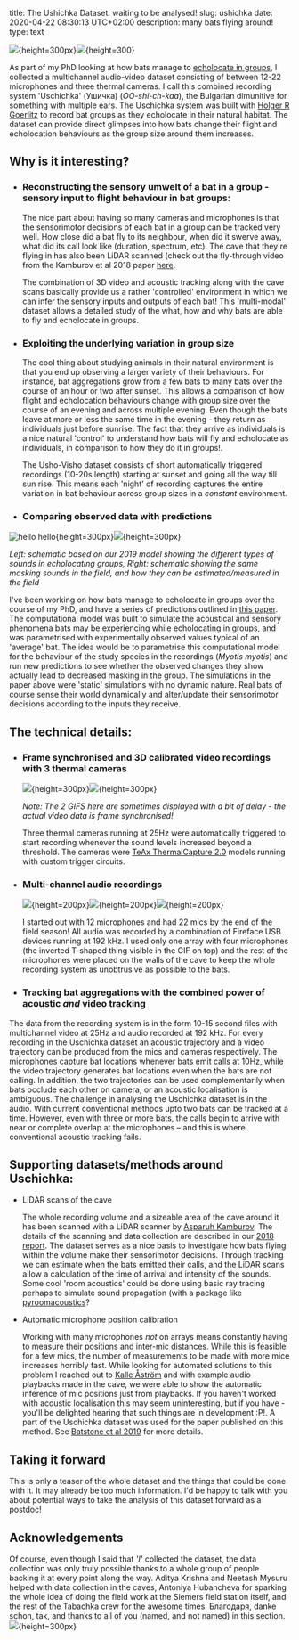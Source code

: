 title: The Ushichka Dataset: waiting to be analysed!
slug: ushichka
date: 2020-04-22 08:30:13 UTC+02:00
description: many bats flying around!
type: text

![](../images/DC6A5930_w.JPG){height=300px}![](../images/orlova_chuka.gif){height=300}


As part of my PhD looking at how bats manage to [echolocate in groups](../research), I collected a multichannel audio-video dataset consisting of between 12-22 microphones and three thermal cameras.
I call this combined recording system 'Uschichka' (Ушичка) (*OO-shi-ch-kaa*), the Bulgarian dimunitive for something with multiple ears. The Uschichka system was built with <a href="https://www.orn.mpg.de/person/26282/2902144" target="_blank"> Holger R Goerlitz</a> to record bat
groups as they echolocate in their natural habitat. The dataset can provide direct glimpses into how bats change their flight and echolocation behaviours as 
the group size around them increases. 


## Why is it interesting?
* ### Reconstructing the sensory umwelt of a bat in a group - sensory input to  flight behaviour in bat groups:
	The nice part about having so many cameras and microphones is that  the sensorimotor decisions of each bat in a group can be tracked very well. How close
	did a bat fly to its neighbour, when did it swerve away, what did its call look like (duration, spectrum, etc). The cave  that they're flying in has also been LiDAR scanned 
	(check out the fly-through video from the Kamburov et al 2018 paper [here](../publications). 

	The combination of 3D video and acoustic tracking along with the cave scans basically provide us a rather 'controlled' environment in which we can infer the sensory inputs
	and outputs of each bat! This 'multi-modal' dataset allows a detailed study of the what, how and why bats are able to fly and echolocate in groups.  

* ### Exploiting the underlying variation in group size

	The cool thing about studying animals in their natural environment is that you end up observing a larger variety of their behaviours. For instance, bat aggregations grow from a 
	few bats to many bats over the course of an hour or two after sunset. This allows a comparison of how flight and echolocation behaviours change with group size over the course
	of an evening and across multiple evening. Even though the bats leave at more or less the same time in the evening - they return as individuals just before sunrise. The fact
	that they arrive as individuals is a nice natural 'control' to understand how bats will fly and echolocate as individuals, in comparison to how they do it in groups!.
	
	The Usho-Visho dataset consists of short automatically triggered recordings (10-20s length) starting at sunset and going all the way till sun rise. This means each 'night' of 
	recording captures the entire variation in bat behaviour across group sizes in a *constant* environment. 

* ### Comparing observed data with predictions
![hello hello](../images/modelling_schematic.png){height=300px}![](../images/flying_bats_schematic.png){height=300px}

*Left: schematic based on our 2019 model showing the different types of sounds in echolocating groups, Right: schematic showing the same masking sounds in the field, and how they can be estimated/measured in the field*

I've been working on how bats manage to echolocate in groups over the course of my PhD, and have a series of predictions outlined in <a href="https://www.pnas.org/content/116/52/26662.short" target="_blank">this paper</a>.
The computational model was built to simulate the acoustical and sensory phenomena bats may be experiencing while echolocating in groups, and was parametrised with 
experimentally observed values typical of an 'average' bat. The idea would be to parametrise this computational model for the behaviour of the study species in the recordings 
(*Myotis myotis*) and run new predictions to see whether the observed changes they  show actually lead to decreased masking in the group. The simulations in the paper above
were 'static' simulations with no dynamic nature. Real bats of course sense their world dynamically and alter/update their sensorimotor decisions according to  the inputs they 
receive. 

## The technical details:

* ### Frame synchronised and 3D calibrated video recordings with 3 thermal cameras

	![](../images/K1_wand.gif){height=300px}![](../images/K3_wand.gif){height=300px}

	*Note: The 2 GIFS here are sometimes displayed with a bit of delay - the actual video data is frame synchronised!*

	Three thermal cameras running at 25Hz were automatically triggered to start recording whenever the sound levels increased beyond a threshold. The cameras
	were [TeAx ThermalCapture 2.0](https://thermalcapture.com/thermalcapture-2-0-640/) models running with custom trigger circuits. 

* ### Multi-channel audio recordings 

	![](../images/DSC06067.JPG){height=200px}![](../images/DSC05051.JPG){height=200px}![](../images/DSC06121.JPG){height=200px}
	
	I started out with 12 microphones and had 22 mics by the end of the field season! All audio was recorded by a combination of Fireface USB devices 
	running at 192 kHz. I used only one array with four microphones (the inverted T-shaped thing visible in the GIF on top) and the rest of the microphones
	were placed on the walls of the cave to keep  the whole recording system as unobtrusive as possible to the bats. 

* ### Tracking bat aggregations with the combined power of acoustic *and* video tracking
The data from the recording system is in the form 10-15 second files with multichannel video at 25Hz and audio recorded at 192 kHz.
For every recording in the Uschichka dataset an acoustic trajectory and a video trajectory can be produced from the mics and cameras respectively.
The microphones capture bat locations whenever bats emit calls at 10Hz, while the video trajectory generates bat locations even when the bats are not calling.
In addition, the two trajectories can be used complementarily when bats occlude each other on camera, or an acoustic localisation is ambiguous. 
The challenge in analysing the Uschichka dataset is in the audio. With current conventional methods upto two bats can be tracked at a time. 
However, even with three or more bats, the calls begin to arrive with near or complete overlap at the microphones – and this is where conventional acoustic tracking fails. 




## Supporting datasets/methods around Uschichka:
* LiDAR scans of the cave

    The whole recording volume and a sizeable area of the cave around it has been scanned with a LiDAR scanner by <a href="https://www.linkedin.com/in/asparuh-kamburov-baa58525/?originalSubdomain=bg" target="_blank">Asparuh Kamburov</a>.
    The details of the scanning and data collection are described in our [2018 report](../publications). The dataset serves as a nice basis to investigate
    how bats flying within the volume make their sensorimotor decisions. Through tracking we can estimate when the bats emitted their calls, and the LiDAR scans allow
    a calculation of the time of arrival and intensity of the sounds. Some cool 'room acoustics' could be done using basic ray tracing perhaps to simulate sound propagation (with a package like <a href="https://pyroomacoustics.readthedocs.io/en/pypi-release/index.html" target="_blank">pyroomacoustics</a>?

* Automatic microphone position calibration

    Working with many microphones *not* on arrays means constantly having to measure their positions and inter-mic distances. While this is feasible for 
    a few mics, the number of measurements to be made with more mice increases horribly fast. While looking for automated solutions to this problem I reached out
    to <a href="http://www.maths.lu.se/staff/kalleastrom/" target="_blank">Kalle Åström</a> and with example audio playbacks made in the cave, we were able to show the automatic inference of
    mic positions just from playbacks. If you haven't worked with acoustic localisation this may seem uninteresting, but if you have - you'll be delighted hearing that
    such things are in development :P!. A part of  the Uschichka dataset was used for the paper published on this method. See [Batstone et al 2019](../publications) 
    for more details. 

## Taking it forward
This is only a teaser of the whole dataset and the things that could be done with it. It may already be too much information. 
I'd be happy to talk with you about potential ways to take the analysis of this dataset forward as a postdoc!

## Acknowledgements
Of course, even though I said that *'I'* collected the dataset, the data collection was only truly possible thanks to a whole group of people backing it at every point along the way.
Aditya Krishna and Neetash Mysuru helped with data collection in the caves, Antoniya Hubancheva for sparking the whole idea of doing the field work at the Siemers field station itself,
and the rest of the Tabachka crew for the awesome times. Благодаря, danke schon, tak, and thanks to all of you (named, and not named) in this section. 
![](../images/DSC04822.JPG){height=300px}
